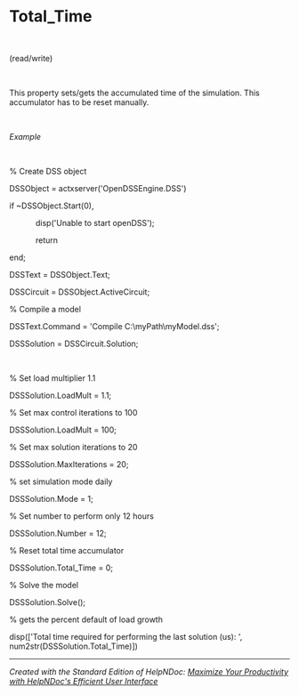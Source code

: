 # Total_Time

&nbsp;

(read/write)

&nbsp;

This property sets/gets the accumulated time of the simulation. This accumulator has to be reset manually.

&nbsp;

*Example*

&nbsp;

% Create DSS object

DSSObject = actxserver('OpenDSSEngine.DSS')

if ~DSSObject.Start(0),

&nbsp; &nbsp; &nbsp; &nbsp; &nbsp; &nbsp; disp('Unable to start openDSS');

&nbsp; &nbsp; &nbsp; &nbsp; &nbsp; &nbsp; return

end;

DSSText = DSSObject.Text;

DSSCircuit = DSSObject.ActiveCircuit;

% Compile a model &nbsp; &nbsp;

DSSText.Command = 'Compile C:\\myPath\\myModel.dss';

DSSSolution = DSSCircuit.Solution;

&nbsp;

% Set load multiplier 1.1

DSSSolution.LoadMult = 1.1;&nbsp;

% Set max control iterations to 100

DSSSolution.LoadMult = 100;&nbsp;

% Set max solution iterations to 20

DSSSolution.MaxIterations = 20;&nbsp;

% set simulation mode daily

DSSSolution.Mode = 1;

% Set number to perform only 12 hours

DSSSolution.Number = 12;&nbsp;

% Reset total time accumulator

DSSSolution.Total\_Time = 0;

% Solve the model

DSSSolution.Solve();&nbsp;

% gets the percent default of load growth

disp(\['Total time required for performing the last solution (us): ', num2str(DSSSolution.Total\_Time)\])

***
_Created with the Standard Edition of HelpNDoc: [Maximize Your Productivity with HelpNDoc's Efficient User Interface](<https://www.helpndoc.com/feature-tour/stunning-user-interface/>)_
